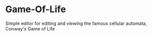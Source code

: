 # Game-Of-Life
Simple editor for editing and viewing the famous cellular automata, Conway's Game of Life
